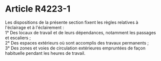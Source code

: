 # Article R4223-1

  
Les dispositions de la présente section fixent les règles relatives à l'éclairage et à l'éclairement :   
1° Des locaux de travail et de leurs dépendances, notamment les passages et escaliers ;   
2° Des espaces extérieurs où sont accomplis des travaux permanents ;   
3° Des zones et voies de circulation extérieures empruntées de façon habituelle pendant les heures de travail.